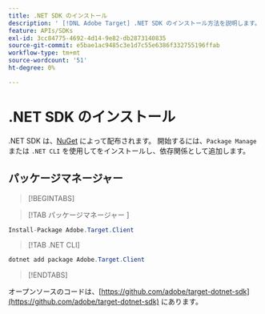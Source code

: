 ```yaml
---
title: .NET SDK のインストール
description: ' [!DNL Adobe Target] .NET SDK のインストール方法を説明します。'
feature: APIs/SDKs
exl-id: 3cc84775-4692-4d14-9e82-db2873140835
source-git-commit: e5bae1ac9485c3e1d7c55e6386f332755196ffab
workflow-type: tm+mt
source-wordcount: '51'
ht-degree: 0%

---
```


# .NET SDK のインストール

.NET SDK は、[NuGet](https://www.nuget.org/packages/Adobe.Target.Client) によって配布されます。 開始するには、`Package Manage` または `.NET CLI` を使用してをインストールし、依存関係として追加します。

## パッケージマネージャー

>[!BEGINTABS]

>[!TAB  パッケージマネージャー ]

```csharp {line-numbers="true"}
Install-Package Adobe.Target.Client
```

>[!TAB .NET CLI]

```csharp {line-numbers="true"}
dotnet add package Adobe.Target.Client
```

>[!ENDTABS]

オープンソースのコードは、[https://github.com/adobe/target-dotnet-sdk](https://github.com/adobe/target-dotnet-sdk) にあります。
